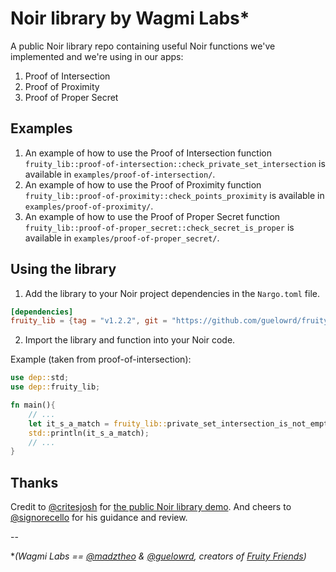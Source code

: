 # Noir library by Wagmi Labs*

A public Noir library repo containing useful Noir functions we've implemented and we're using in our apps:
1. Proof of Intersection
2. Proof of Proximity
3. Proof of Proper Secret

## Examples

1. An example of how to use the Proof of Intersection function `fruity_lib::proof-of-intersection::check_private_set_intersection` is available in `examples/proof-of-intersection/`.
2. An example of how to use the Proof of Proximity function `fruity_lib::proof-of-proximity::check_points_proximity` is available in `examples/proof-of-proximity/`.
3. An example of how to use the Proof of Proper Secret function `fruity_lib::proof-of-proper_secret::check_secret_is_proper` is available in `examples/proof-of-proper_secret/`.

## Using the library

1. Add the library to your Noir project dependencies in the `Nargo.toml` file.

```toml
[dependencies]
fruity_lib = {tag = "v1.2.2", git = "https://github.com/guelowrd/fruity-lib"}
```

2. Import the library and function into your Noir code.

Example (taken from proof-of-intersection):
```rust
use dep::std;
use dep::fruity_lib;

fn main(){
    // ...
    let it_s_a_match = fruity_lib::private_set_intersection_is_not_empty(commitment_a, commitment_b, priv_set_a, priv_set_b, intersection_is_empty);
    std::println(it_s_a_match);
    // ...
}
```
## Thanks

Credit to [@critesjosh](https://github.com/critesjosh) for [the public Noir library demo](https://github.com/critesjosh/noir-lib-demo).
And cheers to [@signorecello](https://github.com/signorecello) for his guidance and review.

--

**(Wagmi Labs == [@madztheo](https://github.com/madztheo) & [@guelowrd](https://github.com/guelowrd), creators of [Fruity Friends](https://github.com/madztheo/zk-fruits-front-end))*